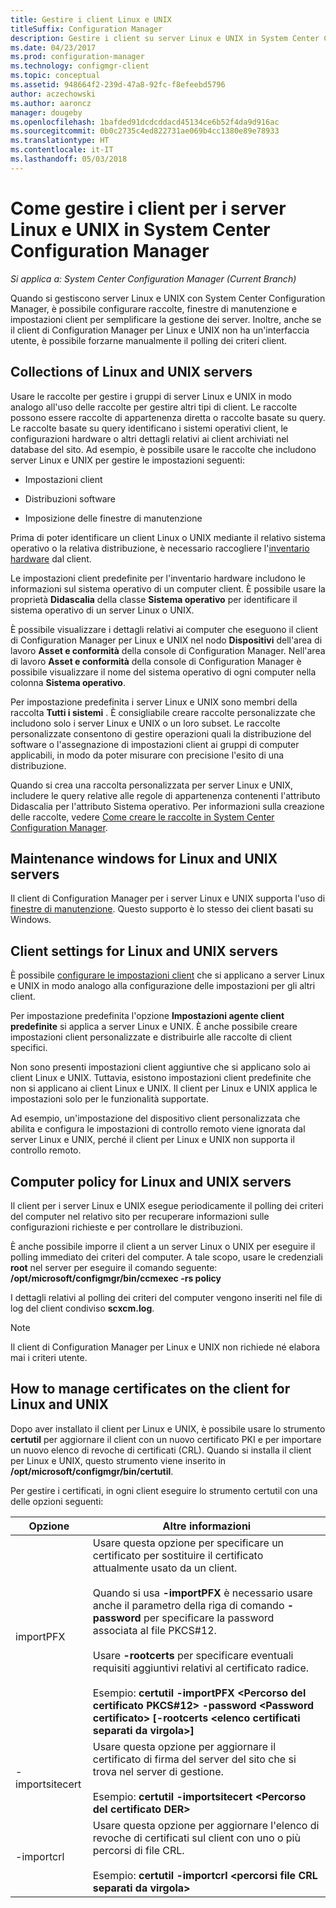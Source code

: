 ```yaml
---
title: Gestire i client Linux e UNIX
titleSuffix: Configuration Manager
description: Gestire i client su server Linux e UNIX in System Center Configuration Manager.
ms.date: 04/23/2017
ms.prod: configuration-manager
ms.technology: configmgr-client
ms.topic: conceptual
ms.assetid: 948664f2-239d-47a8-92fc-f8efeebd5796
author: aczechowski
ms.author: aaroncz
manager: dougeby
ms.openlocfilehash: 1bafded91dcdcddacd45134ce6b52f4da9d916ac
ms.sourcegitcommit: 0b0c2735c4ed822731ae069b4cc1380e89e78933
ms.translationtype: HT
ms.contentlocale: it-IT
ms.lasthandoff: 05/03/2018
---
```

# <a name="how-to-manage-clients-for-linux-and-unix-servers-in-system-center-configuration-manager"></a>Come gestire i client per i server Linux e UNIX in System Center Configuration Manager

*Si applica a: System Center Configuration Manager (Current Branch)*

Quando si gestiscono server Linux e UNIX con System Center Configuration Manager, è possibile configurare raccolte, finestre di manutenzione e impostazioni client per semplificare la gestione dei server. Inoltre, anche se il client di Configuration Manager per Linux e UNIX non ha un'interfaccia utente, è possibile forzarne manualmente il polling dei criteri client.

##  <a name="BKMK_CollectionsforLnU"></a> Collections of Linux and UNIX servers  
 Usare le raccolte per gestire i gruppi di server Linux e UNIX in modo analogo all'uso delle raccolte per gestire altri tipi di client. Le raccolte possono essere raccolte di appartenenza diretta o raccolte basate su query. Le raccolte basate su query identificano i sistemi operativi client, le configurazioni hardware o altri dettagli relativi ai client archiviati nel database del sito. Ad esempio, è possibile usare le raccolte che includono server Linux e UNIX per gestire le impostazioni seguenti:  

-   Impostazioni client  

-   Distribuzioni software  

-   Imposizione delle finestre di manutenzione  

 Prima di poter identificare un client Linux o UNIX mediante il relativo sistema operativo o la relativa distribuzione, è necessario raccogliere l'[inventario hardware](../../../core/clients/manage/inventory/hardware-inventory-for-linux-and-unix.md) dal client.  

 Le impostazioni client predefinite per l'inventario hardware includono le informazioni sul sistema operativo di un computer client. È possibile usare la proprietà **Didascalia** della classe **Sistema operativo** per identificare il sistema operativo di un server Linux o UNIX.  

 È possibile visualizzare i dettagli relativi ai computer che eseguono il client di Configuration Manager per Linux e UNIX nel nodo **Dispositivi** dell'area di lavoro **Asset e conformità** della console di Configuration Manager. Nell'area di lavoro **Asset e conformità** della console di Configuration Manager è possibile visualizzare il nome del sistema operativo di ogni computer nella colonna **Sistema operativo**.  

 Per impostazione predefinita i server Linux e UNIX sono membri della raccolta **Tutti i sistemi** . È consigliabile creare raccolte personalizzate che includono solo i server Linux e UNIX o un loro subset. Le raccolte personalizzate consentono di gestire operazioni quali la distribuzione del software o l'assegnazione di impostazioni client ai gruppi di computer applicabili, in modo da poter misurare con precisione l'esito di una distribuzione.   

 Quando si crea una raccolta personalizzata per server Linux e UNIX, includere le query relative alle regole di appartenenza contenenti l'attributo Didascalia per l'attributo Sistema operativo. Per informazioni sulla creazione delle raccolte, vedere [Come creare le raccolte in System Center Configuration Manager](../../../core/clients/manage/collections/create-collections.md).  

##  <a name="BKMK_MaintenanceWindowsforLnU"></a> Maintenance windows for Linux and UNIX servers  
 Il client di Configuration Manager per i server Linux e UNIX supporta l'uso di [finestre di manutenzione](../../../core/clients/manage/collections/use-maintenance-windows.md). Questo supporto è lo stesso dei client basati su Windows.  

##  <a name="BKMK_ClientSettingsforLnU"></a> Client settings for Linux and UNIX servers  
 È possibile [configurare le impostazioni client](../../../core/clients/deploy/configure-client-settings.md) che si applicano a server Linux e UNIX in modo analogo alla configurazione delle impostazioni per gli altri client.  

 Per impostazione predefinita l'opzione **Impostazioni agente client predefinite** si applica a server Linux e UNIX. È anche possibile creare impostazioni client personalizzate e distribuirle alle raccolte di client specifici.  

 Non sono presenti impostazioni client aggiuntive che si applicano solo ai client Linux e UNIX. Tuttavia, esistono impostazioni client predefinite che non si applicano ai client Linux e UNIX. Il client per Linux e UNIX applica le impostazioni solo per le funzionalità supportate.  

 Ad esempio, un'impostazione del dispositivo client personalizzata che abilita e configura le impostazioni di controllo remoto viene ignorata dal server Linux e UNIX, perché il client per Linux e UNIX non supporta il controllo remoto.  

##  <a name="BKMK_PolicyforLnU"></a> Computer policy for Linux and UNIX servers  
 Il client per i server Linux e UNIX esegue periodicamente il polling dei criteri del computer nel relativo sito per recuperare informazioni sulle configurazioni richieste e per controllare le distribuzioni.  

 È anche possibile imporre il client a un server Linux o UNIX per eseguire il polling immediato dei criteri del computer. A tale scopo, usare le credenziali **root** nel server per eseguire il comando seguente: **/opt/microsoft/configmgr/bin/ccmexec -rs policy**  

 I dettagli relativi al polling dei criteri del computer vengono inseriti nel file di log del client condiviso **scxcm.log**.  

> [!NOTE]  
>  Il client di Configuration Manager per Linux e UNIX non richiede né elabora mai i criteri utente.  

##  <a name="BKMK_ManageLinuxCerts"></a> How to manage certificates on the client for Linux and UNIX  
 Dopo aver installato il client per Linux e UNIX, è possibile usare lo strumento **certutil** per aggiornare il client con un nuovo certificato PKI e per importare un nuovo elenco di revoche di certificati (CRL). Quando si installa il client per Linux e UNIX, questo strumento viene inserito in **/opt/microsoft/configmgr/bin/certutil**. 

 Per gestire i certificati, in ogni client eseguire lo strumento certutil con una delle opzioni seguenti:  

|Opzione|Altre informazioni|  
|------------|----------------------|  
|importPFX|Usare questa opzione per specificare un certificato per sostituire il certificato attualmente usato da un client.<br /><br /> Quando si usa **-importPFX** è necessario usare anche il parametro della riga di comando **-password** per specificare la password associata al file PKCS#12.<br /><br /> Usare **-rootcerts** per specificare eventuali requisiti aggiuntivi relativi al certificato radice.<br /><br /> Esempio:  **certutil -importPFX &lt;Percorso del certificato PKCS#12> -password &lt;Password certificato\> [-rootcerts &lt;elenco certificati separati da virgola>]**|  
|-importsitecert|Usare questa opzione per aggiornare il certificato di firma del server del sito che si trova nel server di gestione.<br /><br /> Esempio: **certutil -importsitecert &lt;Percorso del certificato DER\>**|  
|-importcrl|Usare questa opzione per aggiornare l'elenco di revoche di certificati sul client con uno o più percorsi di file CRL.<br /><br /> Esempio: **certutil -importcrl &lt;percorsi file CRL separati da virgola\>**|  
